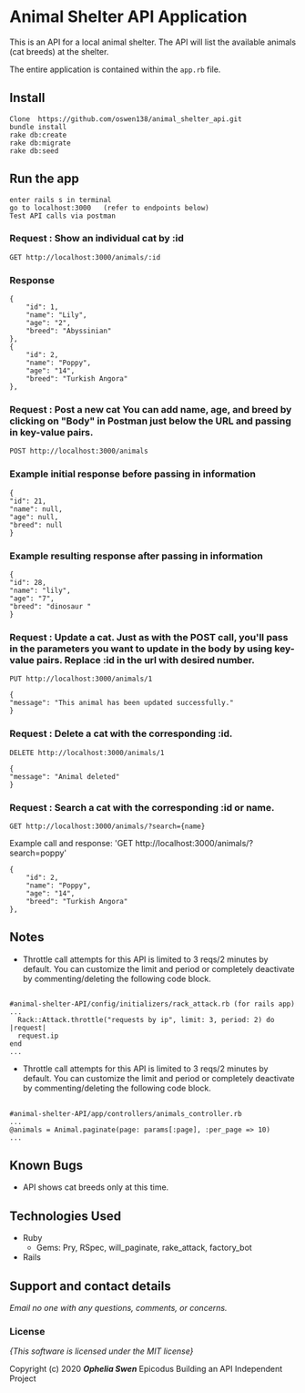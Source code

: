 # Animal Shelter API Application 

This is an API for a local animal shelter. The API will list the available animals (cat breeds) at the shelter.

The entire application is contained within the `app.rb` file.

## Install
    Clone  https://github.com/oswen138/animal_shelter_api.git
    bundle install
    rake db:create
    rake db:migrate
    rake db:seed

## Run the app
    enter rails s in terminal
    go to localhost:3000   (refer to endpoints below)
    Test API calls via postman

### Request : Show an individual cat by :id
`GET http://localhost:3000/animals/:id`
### Response

    {
        "id": 1,
        "name": "Lily",
        "age": "2",
        "breed": "Abyssinian"
    },
    {
        "id": 2,
        "name": "Poppy",
        "age": "14",
        "breed": "Turkish Angora"
    },

### Request : Post a new cat You can add name, age, and breed by clicking on "Body" in Postman just below the URL and passing in key-value pairs.

`POST http://localhost:3000/animals`
### Example initial response before passing in information

    
    {
    "id": 21,
    "name": null,
    "age": null,
    "breed": null
    }

### Example resulting response after passing in information

    
    {
    "id": 28,
    "name": "lily",
    "age": "7",
    "breed": "dinosaur "
    }


### Request : Update a cat. Just as with the POST call, you'll pass in the parameters you want to update in the body by using key-value pairs. Replace :id in the url with desired number. 

`PUT http://localhost:3000/animals/1`  

    {
    "message": "This animal has been updated successfully."
    }

### Request : Delete a cat with the corresponding :id.

`DELETE http://localhost:3000/animals/1`  

   
    {
    "message": "Animal deleted"
    }

### Request : Search a cat with the corresponding :id or name.

`GET http://localhost:3000/animals/?search={name}`  

Example call and response: 'GET http://localhost:3000/animals/?search=poppy'

   
    {
        "id": 2,
        "name": "Poppy",
        "age": "14",
        "breed": "Turkish Angora"
    },



## Notes
* Throttle call attempts for this API is limited to 3 reqs/2 minutes by default. 
You can customize the limit and period or completely deactivate by commenting/deleting the following code block.
## 

    
    #animal-shelter-API/config/initializers/rack_attack.rb (for rails app)
    ...  
      Rack::Attack.throttle("requests by ip", limit: 3, period: 2) do |request|
      request.ip
    end
    ...
  * Throttle call attempts for this API is limited to 3 reqs/2 minutes by default. 
You can customize the limit and period or completely deactivate by commenting/deleting the following code block.
## 

    
    #animal-shelter-API/app/controllers/animals_controller.rb 
    ...
    @animals = Animal.paginate(page: params[:page], :per_page => 10)
    ...

## Known Bugs
* API shows cat breeds only at this time.

## Technologies Used
* Ruby
  * Gems: Pry, RSpec, will_paginate, rake_attack, factory_bot
* Rails

## Support and contact details
_Email no one with any questions, comments, or concerns._

### License

*{This software is licensed under the MIT license}*

Copyright (c) 2020 **_Ophelia Swen_**
Epicodus Building an API Independent Project